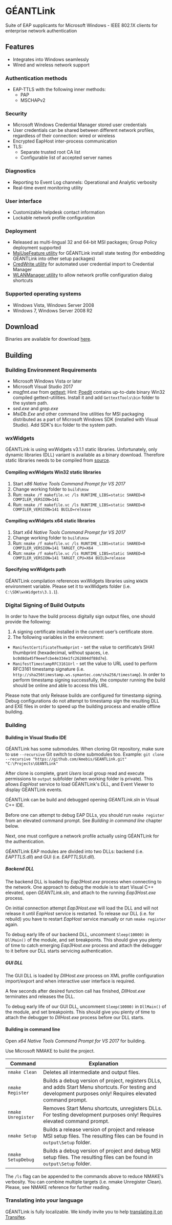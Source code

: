 # GÉANTLink

Suite of EAP supplicants for Microsoft Windows - IEEE 802.1X clients for enterprise network authentication

## Features
- Integrates into Windows seamlessly
- Wired and wireless network support

### Authentication methods
- EAP-TTLS with the following inner methods:
    - PAP
    - MSCHAPv2

### Security
- Microsoft Windows Credential Manager stored user credentials
- User credentials can be shared between different network profiles, regardless of their connection: wired or wireless
- Encrypted EapHost inter-process communication
- TLS:
   - Separate trusted root CA list
   - Configurable list of accepted server names

### Diagnostics
- Reporting to Event Log channels: Operational and Analytic verbosity
- Real-time event monitoring utility

### User interface
- Customizable helpdesk contact information
- Lockable network profile configuration

### Deployment
- Released as multi-lingual 32 and 64-bit MSI packages; Group Policy deployment supported
- [MsiUseFeature utility](https://github.com/Amebis/GEANTLink/tree/ver1.0/MsiUseFeature) for GÉANTLink install state testing (for embedding GÉANTLink into other setup packages)
- [CredWrite utility](https://github.com/Amebis/GEANTLink/tree/ver1.0/CredWrite) for automated user credential import to Credential Manager
- [WLANManager utility](https://github.com/Amebis/GEANTLink/tree/ver1.0/WLANManager) to allow network profile configuration dialog shortcuts

### Supported operating systems
- Windows Vista, Windows Server 2008
- Windows 7, Windows Server 2008 R2

## Download
Binaries are available for download [here](https://github.com/Amebis/GEANTLink/releases).

## Building

### Building Environment Requirements
- Microsoft Windows Vista or later
- Microsoft Visual Studio 2017
- _msgfmt.exe_ from [gettext](https://www.gnu.org/software/gettext/);
  Hint: [Poedit](https://poedit.net/) contains up-to-date binary Win32 compiled gettext-utilities. Install it and add `GettextTools\bin` folder to the system path.
- _sed.exe_ and _grep.exe_
- _MsiDb.Exe_ and other command line utilities for MSI packaging distributed as a part of Microsoft Windows SDK (installed with Visual Studio). Add SDK's `Bin` folder to the system path.

### wxWidgets
GÉANTLink is using wxWidgets v3.1.1 static libraries. Unfortunately, only dynamic libraries (DLL) variant is available as a binary download. Therefore static libraries needs to be compiled from [source](https://github.com/wxWidgets/wxWidgets).

#### Compiling wxWidgets Win32 static libraries
1. Start _x86 Native Tools Command Prompt for VS 2017_
2. Change working folder to `build\msw`
3. Run: `nmake /f makefile.vc /ls RUNTIME_LIBS=static SHARED=0 COMPILER_VERSION=141`
4. Run: `nmake /f makefile.vc /ls RUNTIME_LIBS=static SHARED=0 COMPILER_VERSION=141 BUILD=release`

#### Compiling wxWidgets x64 static libraries
1. Start _x64 Native Tools Command Prompt for VS 2017_
2. Change working folder to `build\msw`
3. Run: `nmake /f makefile.vc /ls RUNTIME_LIBS=static SHARED=0 COMPILER_VERSION=141 TARGET_CPU=X64`
4. Run: `nmake /f makefile.vc /ls RUNTIME_LIBS=static SHARED=0 COMPILER_VERSION=141 TARGET_CPU=X64 BUILD=release`

#### Specifying wxWidgets path
GÉANTLink compilation references wxWidgets libraries using `WXWIN` environment variable. Please set it to wxWidgets folder (i.e. `C:\SDK\wxWidgets\3.1.1`).

### Digital Signing of Build Outputs
In order to have the build process digitally sign output files, one should provide the following:

1. A signing certificate installed in the current user’s certificate store.
2. The following variables in the environment:
  - `ManifestCertificateThumbprint` - set the value to certificate’s SHA1 thumbprint (hexadecimal, without spaces, i.e. `bc0d8da45f9eeefcbe4e334e1fc262804df88d7e`).
  - `ManifestTimestampRFC3161Url` - set the value to URL used to perform RFC3161 timestamp signature (i.e. `http://sha256timestamp.ws.symantec.com/sha256/timestamp`). In order to perform timestamp signing successfully, the computer running the build should be online and able to access this URL.

Please note that only Release builds are configured for timestamp signing. Debug configurations do not attempt to timestamp sign the resulting DLL and EXE files in order to speed up the building process and enable offline building.

### Building

#### Building in Visual Studio IDE
GÉANTLink has some submodules. When cloning Git repository, make sure to use `--recursive` Git switch to clone submodules too. Example:
`git clone --recursive "https://github.com/Amebis/GEANTLink.git" "C:\Projects\GEANTLink"`

After clone is complete, grant _Users_ local group read and execute permissions to `output` subfolder (when working folder is private). This allows _EapHost_ service to load GÉANTLink's DLL, and Event Viewer to display GÉANTLink events.

GÉANTLink can be build and debugged opening _GEANTLink.sln_ in Visual C++ IDE.

Before one can attempt to debug EAP DLLs, you should run `nmake register` from an elevated command prompt. See _Building in command line_ chapter below.

Next, one must configure a network profile actually using GÉANTLink for the authentication.

GÉANTLink EAP modules are divided into two DLLs: backend (i.e. _EAPTTLS.dll_) and GUI (i.e. _EAPTTLSUI.dll_).

##### Backend DLL
The backend DLL is loaded by _Eap3Host.exe_ process when connecting to the network. One approach to debug the module is to start Visual C++ elevated, open _GEANTLink.sln_, and attach to the running _Eap3Host.exe_ process.

On initial connection attempt _Eap3Host.exe_ will load the DLL and will not release it until _EapHost_ service is restarted. To release our DLL (i.e. for rebuild) you have to restart _EapHost_ service manually or run `nmake register` again.

To debug early life of our backend DLL, uncomment `Sleep(10000)` in `DllMain()` of the module, and set breakpoints. This should give you plenty of time to catch emerging _Eap3Host.exe_ process and attach the debugger to it before our DLL starts servicing authentication.

##### GUI DLL
The GUI DLL is loaded by _DllHost.exe_ process on XML profile configuration import/export and when interactive user interface is required.

A few seconds after desired function call has finished, _DllHost.exe_ terminates and releases the DLL.

To debug early life of our GUI DLL, uncomment `Sleep(10000)` in `DllMain()` of the module, and set breakpoints. This should give you plenty of time to attach the debugger to _DllHost.exe_ process before our DLL starts.

#### Building in command line
Open _x64 Native Tools Command Prompt for VS 2017_ for building.

Use Microsoft NMAKE to build the project.

Command            | Explanation
-------------------|------------------------------------------
`nmake Clean`      | Deletes all intermediate and output files.
`nmake Register`   | Builds a debug version of project, registers DLLs, and adds Start Menu shortcuts. For testing and development purposes only! Requires elevated command prompt.
`nmake Unregister` | Removes Start Menu shortcuts, unregisters DLLs. For testing development purposes only! Requires elevated command prompt.
`nmake Setup`      | Builds a release version of project and release MSI setup files. The resulting files can be found in `output\Setup` folder.
`nmake SetupDebug` | Builds a debug version of project and debug MSI setup files. The resulting files can be found in `output\Setup` folder.

The `/ls` flag can be appended to the commands above to reduce NMAKE’s verbosity. You can combine multiple targets (i.e. nmake Unregister Clean). Please, see NMAKE reference for further reading.

### Translating into your language
GÉANTLink is fully localizable. We kindly invite you to help [translating it on Transifex](https://www.transifex.com/eduroam_devel/geantlink/).

